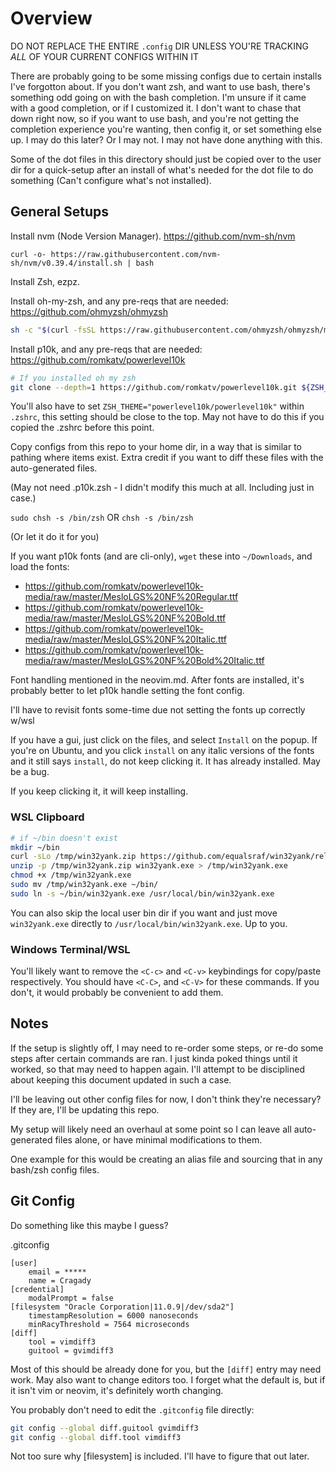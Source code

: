 # Overview

DO NOT REPLACE THE ENTIRE `.config` DIR UNLESS YOU'RE TRACKING _ALL_ OF YOUR CURRENT CONFIGS WITHIN IT

There are probably going to be some missing configs due to certain installs I've forgotton about. If you don't want zsh, and want to use bash, there's something odd going on with the bash completion. I'm unsure if it came with a good completion, or if I customized it. I don't want to chase that down right now, so if you want to use bash, and you're not getting the completion experience you're wanting, then config it, or set something else up. I may do this later? Or I may not. I may not have done anything with this.

Some of the dot files in this directory should just be copied over to the user dir for a quick-setup after an install of what's needed for the dot file to do something (Can't configure what's not installed).

## General Setups

Install nvm (Node Version Manager). https://github.com/nvm-sh/nvm

```
curl -o- https://raw.githubusercontent.com/nvm-sh/nvm/v0.39.4/install.sh | bash
```

Install Zsh, ezpz.

Install oh-my-zsh, and any pre-reqs that are needed: https://github.com/ohmyzsh/ohmyzsh

```sh
sh -c "$(curl -fsSL https://raw.githubusercontent.com/ohmyzsh/ohmyzsh/master/tools/install.sh)"
```

Install p10k, and any pre-reqs that are needed: https://github.com/romkatv/powerlevel10k

```sh
# If you installed oh my zsh
git clone --depth=1 https://github.com/romkatv/powerlevel10k.git ${ZSH_CUSTOM:-$HOME/.oh-my-zsh/custom}/themes/powerlevel10k
```

You'll also have to set `ZSH_THEME="powerlevel10k/powerlevel10k"` within `.zshrc`, this setting should be close to the top. May not have to do this if you copied the .zshrc before this point.

Copy configs from this repo to your home dir, in a way that is similar to pathing where items exist. Extra credit if you want to diff these files with the auto-generated files.

(May not need .p10k.zsh - I didn't modify this much at all. Including just in case.)

`sudo chsh -s /bin/zsh`
OR
`chsh -s /bin/zsh`

(Or let it do it for you)

If you want p10k fonts (and are cli-only), `wget` these into `~/Downloads`, and load the fonts:

* https://github.com/romkatv/powerlevel10k-media/raw/master/MesloLGS%20NF%20Regular.ttf
* https://github.com/romkatv/powerlevel10k-media/raw/master/MesloLGS%20NF%20Bold.ttf
* https://github.com/romkatv/powerlevel10k-media/raw/master/MesloLGS%20NF%20Italic.ttf
* https://github.com/romkatv/powerlevel10k-media/raw/master/MesloLGS%20NF%20Bold%20Italic.ttf

Font handling mentioned in the neovim.md. After fonts are installed, it's probably better to let p10k handle setting the font config.

I'll have to revisit fonts some-time due not setting the fonts up correctly w/wsl

If you have a gui, just click on the files, and select `Install` on the popup. If you're on Ubuntu, and you click `install` on any italic versions of the fonts and it still says `install`, do not keep clicking it. It has already installed. May be a bug.

If you keep clicking it, it will keep installing.

### WSL Clipboard

```sh
# if ~/bin doesn't exist
mkdir ~/bin
curl -sLo /tmp/win32yank.zip https://github.com/equalsraf/win32yank/releases/download/v0.0.4/win32yank-x64.zip
unzip -p /tmp/win32yank.zip win32yank.exe > /tmp/win32yank.exe
chmod +x /tmp/win32yank.exe
sudo mv /tmp/win32yank.exe ~/bin/
sudo ln -s ~/bin/win32yank.exe /usr/local/bin/win32yank.exe
```

You can also skip the local user bin dir if you want and just move `win32yank.exe` directly to `/usr/local/bin/win32yank.exe`. Up to you.

### Windows Terminal/WSL

You'll likely want to remove the `<C-c>` and `<C-v>` keybindings for copy/paste respectively. You should have `<C-C>`, and `<C-V>` for these commands. If you don't, it would probably be convenient to add them.

## Notes

If the setup is slightly off, I may need to re-order some steps, or re-do some steps after certain commands are ran. I just kinda poked things until it worked, so that may need to happen again. I'll attempt to be disciplined about keeping this document updated in such a case.

I'll be leaving out other config files for now, I don't think they're necessary? If they are, I'll be updating this repo.

My setup will likely need an overhaul at some point so I can leave all auto-generated files alone, or have minimal modifications to them.

One example for this would be creating an alias file and sourcing that in any bash/zsh config files.

## Git Config

Do something like this maybe I guess?

.gitconfig

```
[user]
	email = *****
	name = Cragady
[credential]
	modalPrompt = false
[filesystem "Oracle Corporation|11.0.9|/dev/sda2"]
	timestampResolution = 6000 nanoseconds
	minRacyThreshold = 7564 microseconds
[diff]
	tool = vimdiff3
	guitool = gvimdiff3
```

Most of this should be already done for you, but the `[diff]` entry may need work. May also want to change editors too. I forget what the default is, but if it isn't vim or neovim, it's definitely worth changing.

You probably don't need to edit the `.gitconfig` file directly:

```sh
git config --global diff.guitool gvimdiff3
git config --global diff.tool vimdiff3
```

Not too sure why [filesystem] is included. I'll have to figure that out later.

